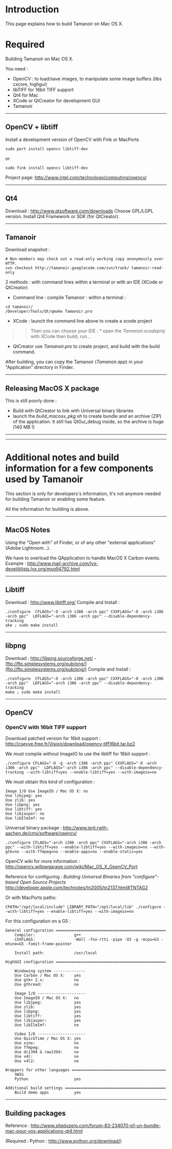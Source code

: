 # Introduction #

This page explains how to build Tamanoir on Mac OS X.


# Required #

Building Tamanoir on Mac OS X.

You need :
  * OpenCV : to load/save images, to manipulate some image buffers (libs cxcore, highgui)
  * libTIFF for 16bit TIFF support
  * Qt4 for Mac
  * XCode or QtCreator for development GUI
  * Tamanoir


---

## OpenCV + libtiff ##

Install a development version of OpenCV with Fink or MacPorts
```
sudo port install opencv libtiff-dev
```
or
```
sudo fink install opencv libtiff-dev
```

Project page: http://www.intel.com/technology/computing/opencv/


---

## Qt4 ##

Download : http://www.qtsoftware.com/downloads Choose GPL/LGPL version.
Install Qt4 Framework or SDK (for QtCreator).


---

## Tamanoir ##

Download snapshot :
```
# Non-members may check out a read-only working copy anonymously over HTTP.
svn checkout http://tamanoir.googlecode.com/svn/trunk/ tamanoir-read-only
```

2 methods : with command lines within a terminal or with an IDE (XCode or QtCreator)
  * Command line : compile Tamanoir : within a terminal :
```
cd tamanoir/
/Developer/Tools/Qt/qmake Tamanoir.pro 
```

  * XCode : launch the command line above to create a xcode project
> > Then you can choose your IDE :
    * open the _Tamanoir.xcodeproj_ with XCode then build, run...


  * QtCreator use _Tamanoir.pro_ to create project, and build with the build command.


After building, you can copy the Tamanoir (_Tamanoir.app_) in your "Application" directory in Finder.


---


## Releasing MacOS X package ##

This is still poorly done :
  * Build with QtCreator to link with Universal binary libraries
  * launch the _build\_macosx\_pkg.sh_ to create bundle and an archive (ZIP) of the application. It still has QtGui\_debug inside, so the archive is huge (140 MB !)


---


---


# Additional notes and build information for a few components used by Tamanoir #

This section is only for developers's information, it's not anymore needed for building Tamanoir or enabling some feature.

All the information for building is above.


---


## MacOS Notes ##

Using the "Open with" of Finder, or of any other "external applications" (Adobe Lightroom...).

We have to overload the QApplication to handle MacOS X Carbon events.
Example : http://www.mail-archive.com/lyx-devel@lists.lyx.org/msg94792.html



---

## Libtiff ##

Download : http://www.libtiff.org/
Compile and Install :
```
./configure  CFLAGS="-O -arch i386 -arch ppc" CXXFLAGS="-O -arch i386 -arch ppc"  LDFLAGS="-arch i386 -arch ppc" --disable-dependency-tracking 
ake ; sudo make install
```


---

## libpng ##

Download : http://libpng.sourceforge.net/ - [ftp://ftp.simplesystems.org/pub/png/](ftp://ftp.simplesystems.org/pub/png/)
Compile and Install :
```
./configure  CFLAGS="-O -arch i386 -arch ppc" CXXFLAGS="-O -arch i386 -arch ppc"  LDFLAGS="-arch i386 -arch ppc" --disable-dependency-tracking
make ; sudo make install
```


---

## OpenCV ##

### OpenCV **with** 16bit TIFF support ###
Download patched version for 16bit support : http://cseyve.free.fr/Vision/download/opencv-tiff16bit.tar.bz2

We must compile without ImageIO to use the libtiff for 16bit support :
```
./configure CFLAGS="-O -g -arch i386 -arch ppc" CXXFLAGS="-O -arch i386 -arch ppc"  LDFLAGS="-arch i386 -arch ppc" --disable-dependency-tracking --with-libtiff=yes --enable-libtiff=yes --with-imageio=no
```
We must obtain this kind of configuration :
```
Image I/O Use ImageIO / Mac OS X: no
Use libjpeg: yes
Use zlib: yes
Use libpng: yes
Use libtiff: yes
Use libjasper: no
Use libIlmImf: no
```


Universal binary package : http://www.ient.rwth-aachen.de/cms/software/opencv/

```
./configure CFLAGS="-arch i386 -arch ppc" CXXFLAGS="-arch i386 -arch ppc" --with-libtiff=yes --enable-libtiff=yes --with-imageio=no --with-gtk=no --with-ffmpeg=no --enable-apps=no --enable-static=yes
```

OpenCV wiki for more information : http://opencv.willowgarage.com/wiki/Mac_OS_X_OpenCV_Port

Reference for configuring : _Building Universal Binaries from "configure"-based Open Source Projects_
http://developer.apple.com/technotes/tn2005/tn2137.html#TNTAG2


Or with MacPorts paths:
```
CPATH="/opt/local/include" LIBRARY_PATH="/opt/local/lib" ./configure --with-libtiff=yes --enable-libtiff=yes --with-imageio=no
```

For this configuration on a G5 :
```
General configuration ================================================
    Compiler:                 g++
    CXXFLAGS:                 -Wall -fno-rtti -pipe -O3 -g -mcpu=G3 -mtune=G5 -fomit-frame-pointer 

    Install path:             /usr/local

HighGUI configuration ================================================

    Windowing system --------------
    Use Carbon / Mac OS X:    yes
    Use gtk+ 2.x:             no
    Use gthread:              no

    Image I/O ---------------------
    Use ImageIO / Mac OS X:   no
    Use libjpeg:              yes
    Use zlib:                 yes
    Use libpng:               yes
    Use libtiff:              yes
    Use libjasper:            yes
    Use libIlmImf:            no

    Video I/O ---------------------
    Use QuickTime / Mac OS X: yes
    Use xine:                 no
    Use ffmpeg:               no
    Use dc1394 & raw1394:     no
    Use v4l:                  no
    Use v4l2:                 no

Wrappers for other languages =========================================
    SWIG                      
    Python                    yes

Additional build settings ============================================
    Build demo apps           yes
```


---

## Building packages ##

Reference : http://www.siteduzero.com/forum-83-234070-p1-un-bundle-mac-pour-vos-applications-qt4.html

(Required : Python : http://www.python.org/download/)